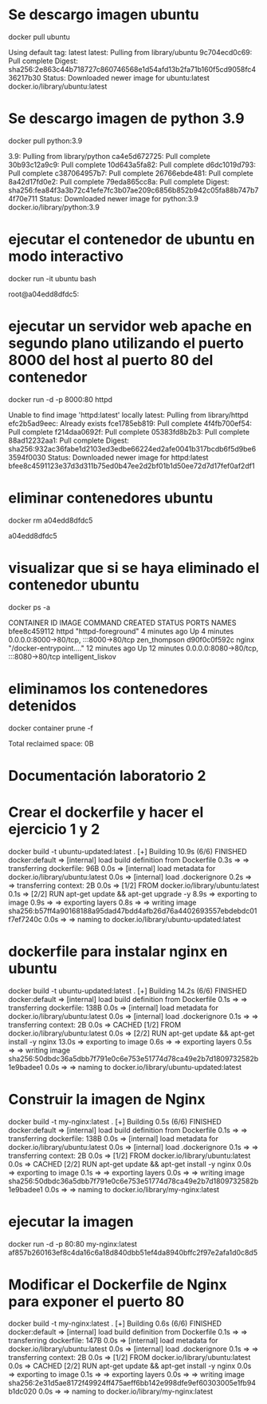 # Se descargo imagen ubuntu
docker pull ubuntu

Using default tag: latest
latest: Pulling from library/ubuntu
9c704ecd0c69: Pull complete 
Digest: sha256:2e863c44b718727c860746568e1d54afd13b2fa71b160f5cd9058fc436217b30
Status: Downloaded newer image for ubuntu:latest
docker.io/library/ubuntu:latest

# Se descargo imagen de python 3.9
docker pull python:3.9

3.9: Pulling from library/python
ca4e5d672725: Pull complete 
30b93c12a9c9: Pull complete 
10d643a5fa82: Pull complete 
d6dc1019d793: Pull complete 
c387064957b7: Pull complete 
26766ebde481: Pull complete 
8a42d17fd0e2: Pull complete 
79eda865cc8a: Pull complete 
Digest: sha256:fea84f3a3b72c41efe7fc3b07ae209c6856b852b942c05fa88b747b74f70e711
Status: Downloaded newer image for python:3.9
docker.io/library/python:3.9

# ejecutar el contenedor de ubuntu en modo interactivo
docker run -it ubuntu bash

root@a04edd8dfdc5:

# ejecutar un servidor web apache en segundo plano utilizando el puerto 8000 del host al puerto 80 del contenedor
docker run -d -p 8000:80 httpd

Unable to find image 'httpd:latest' locally
latest: Pulling from library/httpd
efc2b5ad9eec: Already exists 
fce1785eb819: Pull complete 
4f4fb700ef54: Pull complete 
f214daa0692f: Pull complete 
05383fd8b2b3: Pull complete 
88ad12232aa1: Pull complete 
Digest: sha256:932ac36fabe1d2103ed3edbe66224ed2afe0041b317bcdb6f5d9be63594f0030
Status: Downloaded newer image for httpd:latest
bfee8c4591123e37d3d311b75ed0b47ee2d2bf01b1d50ee72d7d17fef0af2df1

# eliminar contenedores ubuntu
docker rm a04edd8dfdc5

a04edd8dfdc5

# visualizar que si se haya eliminado el contenedor ubuntu 
docker ps -a

CONTAINER ID   IMAGE     COMMAND                  CREATED          STATUS          PORTS                                   NAMES
bfee8c459112   httpd     "httpd-foreground"       4 minutes ago    Up 4 minutes    0.0.0.0:8000->80/tcp, :::8000->80/tcp   zen_thompson
d90f0c0f592c   nginx     "/docker-entrypoint.…"   12 minutes ago   Up 12 minutes   0.0.0.0:8080->80/tcp, :::8080->80/tcp   intelligent_liskov

# eliminamos los contenedores detenidos
docker container prune -f

Total reclaimed space: 0B       

# Documentación laboratorio 2

# Crear el dockerfile y hacer el ejercicio 1 y 2 

docker build -t ubuntu-updated:latest .
[+] Building 10.9s (6/6) FINISHED                                                                                                                docker:default
 => [internal] load build definition from Dockerfile                                                                                                       0.3s
 => => transferring dockerfile: 96B                                                                                                                        0.0s
 => [internal] load metadata for docker.io/library/ubuntu:latest                                                                                           0.0s
 => [internal] load .dockerignore                                                                                                                          0.2s
 => => transferring context: 2B                                                                                                                            0.0s
 => [1/2] FROM docker.io/library/ubuntu:latest                                                                                                             0.1s
 => [2/2] RUN apt-get update && apt-get upgrade -y                                                                                                         8.9s
 => exporting to image                                                                                                                                     0.9s
 => => exporting layers                                                                                                                                    0.8s
 => => writing image sha256:b57ff4a90168188a95dad47bdd4afb26d76a4402693557ebdebdc01f7ef7240c                                                               0.0s
 => => naming to docker.io/library/ubuntu-updated:latest


# dockerfile para instalar nginx en ubuntu

docker build -t ubuntu-updated:latest .
[+] Building 14.2s (6/6) FINISHED                                                                                                                docker:default
 => [internal] load build definition from Dockerfile                                                                                                       0.1s
 => => transferring dockerfile: 138B                                                                                                                       0.0s
 => [internal] load metadata for docker.io/library/ubuntu:latest                                                                                           0.0s
 => [internal] load .dockerignore                                                                                                                          0.1s
 => => transferring context: 2B                                                                                                                            0.0s
 => CACHED [1/2] FROM docker.io/library/ubuntu:latest                                                                                                      0.0s
 => [2/2] RUN apt-get update && apt-get install -y nginx                                                                                                  13.0s
 => exporting to image                                                                                                                                     0.6s
 => => exporting layers                                                                                                                                    0.5s
 => => writing image sha256:50dbdc36a5dbb7f791e0c6e753e51774d78ca49e2b7d1809732582b1e9badee1                                                               0.0s
 => => naming to docker.io/library/ubuntu-updated:latest      


 # Construir la imagen de Nginx

 docker build -t my-nginx:latest .
[+] Building 0.5s (6/6) FINISHED                                                                                                                 docker:default
 => [internal] load build definition from Dockerfile                                                                                                       0.1s
 => => transferring dockerfile: 138B                                                                                                                       0.0s
 => [internal] load metadata for docker.io/library/ubuntu:latest                                                                                           0.0s
 => [internal] load .dockerignore                                                                                                                          0.1s
 => => transferring context: 2B                                                                                                                            0.0s
 => [1/2] FROM docker.io/library/ubuntu:latest                                                                                                             0.0s
 => CACHED [2/2] RUN apt-get update && apt-get install -y nginx                                                                                            0.0s
 => exporting to image                                                                                                                                     0.1s
 => => exporting layers                                                                                                                                    0.0s
 => => writing image sha256:50dbdc36a5dbb7f791e0c6e753e51774d78ca49e2b7d1809732582b1e9badee1                                                               0.0s
 => => naming to docker.io/library/my-nginx:latest           

# ejecutar la imagen 

docker run -d -p 80:80 my-nginx:latest
af857b260163ef8c4da16c6a18d840dbb51ef4da8940bffc2f97e2afa1d0c8d5


# Modificar el Dockerfile de Nginx para exponer el puerto 80

 docker build -t my-nginx:latest .
[+] Building 0.6s (6/6) FINISHED                                                                                                                 docker:default
 => [internal] load build definition from Dockerfile                                                                                                       0.1s
 => => transferring dockerfile: 147B                                                                                                                       0.0s
 => [internal] load metadata for docker.io/library/ubuntu:latest                                                                                           0.0s
 => [internal] load .dockerignore                                                                                                                          0.1s
 => => transferring context: 2B                                                                                                                            0.0s
 => [1/2] FROM docker.io/library/ubuntu:latest                                                                                                             0.0s
 => CACHED [2/2] RUN apt-get update && apt-get install -y nginx                                                                                            0.0s
 => exporting to image                                                                                                                                     0.1s
 => => exporting layers                                                                                                                                    0.0s
 => => writing image sha256:2e31d5ae8172f49924ff475aeff6bb142e998dfe9ef60303005e1fb94b1dc020                                                               0.0s
 => => naming to docker.io/library/my-nginx:latest                                                                                                         